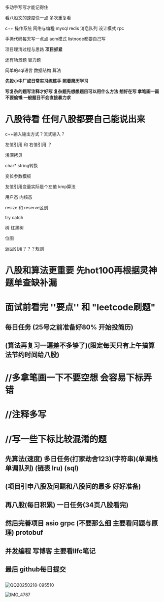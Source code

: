 多动手写写才能记得住

看八股文的速度快一点  多次重复看

c++ 操作系统 网络与编程 mysql redis 消息队列  设计模式  rpc 

手撕代码每天写一点点  acm模式  listnode都要自己写

项目理清过程与思路  **项目抓紧**

还有场景题  智力题

简单的sql语言  数据结构  算法 

**先投小中厂或日常实习练练手** **照着简历学习**

**写复杂的题写注释才好写  复杂题先想想题目可以用什么方法 想好在写 拿笔画一画不要偷懒 一般题目不会直接暴力求** 



# 八股待看 任何八股都要自己能说出来

c++输入输出方式？流式输入？

左值引用 和 右值引用 ？

浅深拷贝   

char*  string转换    

变长参数模板   

友值引用变量实际是个左值  kmp算法

用户态 内核态

resize 和 reserve区别

try catch

树 红黑树

位图

返回引用？？？规则

# 八股和算法更重要 先hot100再根据灵神题单查缺补漏 

# 面试前看完 ''要点'' 和 "leetcode刷题"











## 每日任务 (25号之前准备好80% 开始投简历) 

## (算法再复习一遍差不多够了)(限定每天只有上午搞算法节约时间给八股)

#   //多拿笔画一下不要空想  会容易下标弄错

#   //注释多写

# //写一些下标比较混淆的题

## 先算法(速度) 多日任务(打家劫舍123)(字符串)(单调栈 单调队列) (链表 lru) (sql)

## (项目引申八股及问题和八股问的最多 好好准备)

## 再八股(每日积累)  一日任务(34页八股看完)

## 然后完善项目 asio grpc (不要那么细 主要看问题与原理) protobuf 

## 并发编程   写博客 主要看llfc笔记   

## 最后 github每日提交













## 

![QQ20250218-095510](C:\Users\86138\Desktop\QQ20250218-095510.png)

![IMG_4787](C:\Users\86138\Downloads/IMG_4787.PNG)




